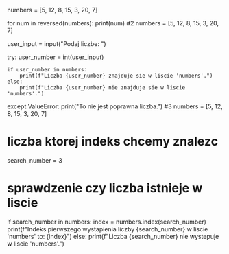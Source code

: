 numbers = [5, 12, 8, 15, 3, 20, 7]

for num in reversed(numbers):
    print(num)
#2
numbers = [5, 12, 8, 15, 3, 20, 7]

user_input = input("Podaj liczbe: ")

try:
    user_number = int(user_input)

    if user_number in numbers:
        print(f"Liczba {user_number} znajduje sie w liscie 'numbers'.")
    else:
        print(f"Liczba {user_number} nie znajduje sie w liscie 'numbers'.")

except ValueError:
    print("To nie jest poprawna liczba.")
#3
numbers = [5, 12, 8, 15, 3, 20, 7]

# liczba ktorej indeks chcemy znalezc
search_number = 3

# sprawdzenie czy liczba istnieje w liscie
if search_number in numbers:
    index = numbers.index(search_number)
    print(f"Indeks pierwszego wystapienia liczby {search_number} w liscie 'numbers' to: {index}")
else:
    print(f"Liczba {search_number} nie wystepuje w liscie 'numbers'.")
